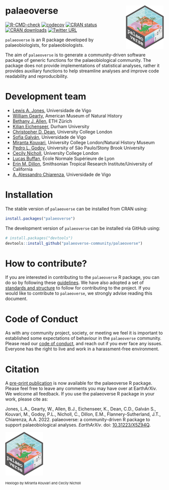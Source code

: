 # palaeoverse <img src="man/figures/logo.png" align="right" width="120" />

<!-- badges: start -->
[![R-CMD-check](https://github.com/palaeoverse-community/palaeoverse/actions/workflows/R-CMD-check.yaml/badge.svg)](https://github.com/palaeoverse-community/palaeoverse/actions/workflows/R-CMD-check.yaml)
[![codecov](https://codecov.io/gh/palaeoverse-community/palaeoverse/branch/main/graph/badge.svg?token=HQQO2CRIKT)](https://app.codecov.io/gh/palaeoverse-community/palaeoverse)
[![CRAN status](https://www.r-pkg.org/badges/version/palaeoverse)](https://CRAN.R-project.org/package=palaeoverse)
[![CRAN downloads](https://cranlogs.r-pkg.org/badges/grand-total/palaeoverse)](https://cran.r-project.org/package=palaeoverse)
[![Twitter URL](https://img.shields.io/twitter/url/https/twitter.com/ThePalaeoverse.svg?style=social&label=Follow%20%40ThePalaeoverse)](https://twitter.com/ThePalaeoverse)
<!-- badges: end -->

`palaeoverse` is an R package developed by palaeobiologists, for palaeobiologists.

The aim of `palaeoverse` is to generate a community-driven software package of generic functions for the palaeobiological community. The package does not provide implementations of statistical analyses, rather it provides auxiliary functions to help streamline analyses and improve code readability and reproducibility.

# Development team
- [Lewis A. Jones](mailto:LewisAlan.Jones@uvigo.es), Universidade de Vigo
- [William Gearty](mailto:willgearty@gmail.com), American Museum of Natural History
- [Bethany J. Allen](mailto:Bethany.Allen@bsse.ethz.ch), ETH Zürich
- [Kilian Eichenseer](mailto:kilian.eichenseer@gmail.com), Durham University
- [Christopher D. Dean](mailto:christopherdaviddean@gmail.com), University College London
- [Sofía Galván](mailto:sofia.galvan@uvigo.es), Universidade de Vigo
- [Miranta Kouvari](mailto:kouvari.miranta@gmail.com), University College London/Natural History Museum
- [Pedro L. Godoy](mailto:pedrolorenagodoy@gmail.com), University of São Paulo/Stony Brook University
- [Cecily Nicholl](mailto:cecily.nicholl@ucl.ac.uk), University College London
- [Lucas Buffan](mailto:lucas.buffan@ens-lyon.fr), École Normale Supérieure de Lyon
- [Erin M. Dillon](mailto:erinmdillon@ucsb.edu), Smithsonian Tropical Research Institute/University of California
- [A. Alessandro Chiarenza](mailto:a.chiarenza15@gmail.com), Universidade de Vigo

# Installation

The stable version of `palaeoverse` can be installed from CRAN using:

```r
install.packages("palaeoverse")
```

The development version of `palaeoverse` can be installed via GitHub using:

```r
# install.packages("devtools")
devtools::install_github("palaeoverse-community/palaeoverse")
```

# How to contribute?
If you are interested in contributing to the `palaeoverse` R package, you can do so by following these [guidelines](https://palaeoverse.org/CONTRIBUTING.html). We have also adopted a set of [standards and structure](https://palaeoverse.org/articles/structure-and-standards.html) to follow for contributing to the project. If you would like to contribute to `palaeoverse`, we strongly advise reading this document.

# Code of Conduct

As with any community project, society, or meeting we feel it is important to established some expectations of behaviour in the `palaeoverse` community. Please read our [code of conduct](https://palaeoverse.org/CODE_OF_CONDUCT.html), and reach out if you ever face any issues. Everyone has the right to live and work in a harassment-free environment.

# Citation

A [pre-print publication](https://doi.org/10.31223/X5Z94Q) is now available for the palaeoverse R package. Please feel free to leave any comments you may have over at EarthArXiv. We welcome all feedback. If you use the palaeoverse R package in your work, please cite as:

Jones, L.A., Gearty, W., Allen, B.J., Eichenseer, K., Dean, C.D., Galván S., Kouvari, M., Godoy, P.L., Nicholl, C., Dillon, E.M., Flannery-Sutherland, J.T., Chiarenza, A.A. 2022. palaeoverse: a community-driven R package to support palaeobiological analyses. *EarthArXiv*. doi: [10.31223/X5Z94Q](https://doi.org/10.31223/X5Z94Q).

<p align="left">

<img src="man/figures/logo.png" width="120" />

</p>

<p align="left"; style="font-size:11px">Hexlogo by Miranta Kouvari and Cecily Nicholl</p>
